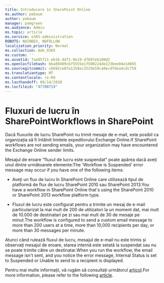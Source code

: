 ```yaml
---
title: Introducere în SharePoint Online
ms.author: pebaum
author: pebaum
manager: pamgreen
ms.audience: Admin
ms.topic: article
ms.service: o365-administration
ROBOTS: NOINDEX, NOFOLLOW
localization_priority: Normal
ms.collection: Adm_O365
ms.custom: ''
ms.assetid: 7ae05f21-eb16-4d71-9e19-4f097eb100d2
ms.openlocfilehash: bba89489cb75555e1f508224de223bee04e1d665
ms.sourcegitcommit: c6692ce0fa1358ec3529e59ca0ecdfdea4cdc759
ms.translationtype: MT
ms.contentlocale: ro-RO
ms.lasthandoff: 09/14/2020
ms.locfileid: "47700719"
---
```

# <a name="workflows-in-sharepoint"></a><span data-ttu-id="1f1ef-102">Fluxuri de lucru în SharePoint</span><span class="sxs-lookup"><span data-stu-id="1f1ef-102">Workflows in SharePoint</span></span>

<span data-ttu-id="1f1ef-103">Dacă fluxurile de lucru SharePoint nu trimit mesaje de e-mail, este posibil ca organizația să fi întâlnit limitele expeditorului Exchange Online.</span><span class="sxs-lookup"><span data-stu-id="1f1ef-103">If SharePoint workflows are not sending emails, your organization may have encountered the Exchange Online sender limits.</span></span>

<span data-ttu-id="1f1ef-104">Mesajul de eroare "fluxul de lucru este suspendat" poate apărea dacă aveți unul dintre următoarele elemente:</span><span class="sxs-lookup"><span data-stu-id="1f1ef-104">The 'Workflow is Suspended' error message may occur if you have one of the following items:</span></span>

- <span data-ttu-id="1f1ef-105">Aveți un flux de lucru în SharePoint Online care utilizează tipul de platformă de flux de lucru SharePoint 2010 sau SharePoint 2013.</span><span class="sxs-lookup"><span data-stu-id="1f1ef-105">You have a workflow in SharePoint Online that's using the SharePoint 2010 or SharePoint 2013 workflow platform type.</span></span>

- <span data-ttu-id="1f1ef-106">Fluxul de lucru este configurat pentru a trimite un mesaj de e-mail particularizat la mai mult de 200 de utilizatori la un moment dat, mai mult de 10.000 de destinatari pe zi sau mai mult de 30 de mesaje pe minut.</span><span class="sxs-lookup"><span data-stu-id="1f1ef-106">The workflow is configured to send a custom email message to more than 200 users at a time, more than 10,000 recipients per day, or more than 30 messages per minute.</span></span>

<span data-ttu-id="1f1ef-107">Atunci când rulează fluxul de lucru, mesajul de e-mail nu este trimis și observați mesajul de eroare, starea internă este setată la suspendat sau nu se poate trimite către un destinatar.</span><span class="sxs-lookup"><span data-stu-id="1f1ef-107">When you run the workflow, the email message isn't sent, and you notice the error message, Internal Status is set to Suspended or Unable to send to a recipient is displayed.</span></span>

<span data-ttu-id="1f1ef-108">Pentru mai multe informații, vă rugăm să consultați următorul [articol](https://docs.microsoft.com/sharepoint/support/workflows/configured-workflow-fails-running).</span><span class="sxs-lookup"><span data-stu-id="1f1ef-108">For more information, please refer to the following [article](https://docs.microsoft.com/sharepoint/support/workflows/configured-workflow-fails-running).</span></span>

